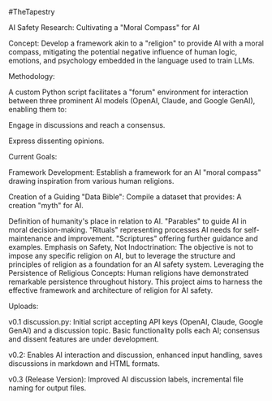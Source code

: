 #TheTapestry

AI Safety Research: Cultivating a "Moral Compass" for AI

Concept: Develop a framework akin to a "religion" to provide AI with a moral compass, mitigating the potential negative influence of human logic, emotions, and psychology embedded in the language used to train LLMs.

Methodology:

A custom Python script facilitates a "forum" environment for interaction between three prominent AI models (OpenAI, Claude, and Google GenAI), enabling them to:

Engage in discussions and reach a consensus.

Express dissenting opinions.

Current Goals:

Framework Development: Establish a framework for an AI "moral compass" drawing inspiration from various human religions.

Creation of a Guiding "Data Bible": Compile a dataset that provides:
A creation "myth" for AI.

Definition of humanity's place in relation to AI.
"Parables" to guide AI in moral decision-making.
"Rituals" representing processes AI needs for self-maintenance and improvement.
"Scriptures" offering further guidance and examples.
Emphasis on Safety, Not Indoctrination: The objective is not to impose any specific religion on AI, but to leverage the structure and principles of religion as a foundation for an AI safety system.
Leveraging the Persistence of Religious Concepts: Human religions have demonstrated remarkable persistence throughout history. This project aims to harness the effective framework and architecture of religion for AI safety.

Uploads:

v0.1 discussion.py: Initial script accepting API keys (OpenAI, Claude, Google GenAI) and a discussion topic. Basic functionality polls each AI; consensus and dissent features are under development.

v0.2: Enables AI interaction and discussion, enhanced input handling, saves discussions in markdown and HTML formats.

v0.3 (Release Version): Improved AI discussion labels, incremental file naming for output files.
